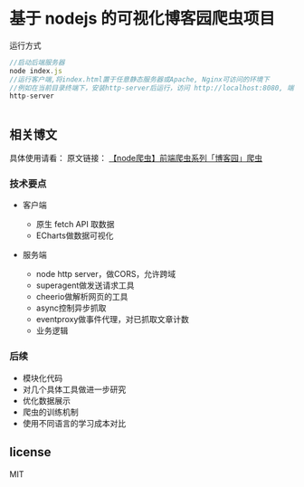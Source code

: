 # 基于 nodejs 的可视化博客园爬虫项目

运行方式
```js
//启动后端服务器
node index.js
//运行客户端,将index.html置于任意静态服务器或Apache, Nginx可访问的环境下
//例如在当前目录终端下，安装http-server后运行，访问 http://localhost:8080, 端口若冲突可自行修改 
http-server 



```

## 相关博文

具体使用请看：
原文链接：
[【node爬虫】前端爬虫系列「博客园」爬虫](http://www.cnblogs.com/coco1s/p/4954063.html)




### 技术要点
- 客户端
    - 原生 fetch API 取数据
    - ECharts做数据可视化
    
- 服务端
    - node http server，做CORS，允许跨域
    - superagent做发送请求工具
    - cheerio做解析网页的工具
    - async控制异步抓取
    - eventproxy做事件代理，对已抓取文章计数
    - 业务逻辑

### 后续
- 模块化代码
- 对几个具体工具做进一步研究
- 优化数据展示
- 爬虫的训练机制
- 使用不同语言的学习成本对比















## license 
MIT
